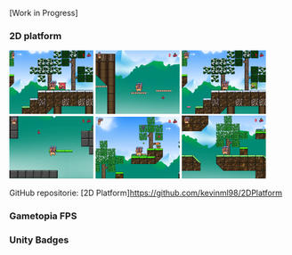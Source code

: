 [Work in Progress]
### 2D platform
<img src="https://github.com/kevinml98/2DPlatform/blob/main/GameImages/MadPig.PNG" width="30%"></img> 
<img src="https://github.com/kevinml98/2DPlatform/blob/main/GameImages/MobilePlatform.PNG" width="30%"></img> 
<img src="https://github.com/kevinml98/2DPlatform/blob/main/GameImages/NormalPig.PNG" width="30%"></img> 
<img src="https://github.com/kevinml98/2DPlatform/blob/main/GameImages/OneWayPlatform.PNG" width="30%"></img> 
<img src="https://github.com/kevinml98/2DPlatform/blob/main/GameImages/Plant.PNG" width="30%"></img> 
<img src="https://github.com/kevinml98/2DPlatform/blob/main/GameImages/Start.PNG" width="30%"></img> 

GitHub repositorie: [2D Platform]https://github.com/kevinml98/2DPlatform

### Gametopia FPS

### Unity Badges

<div data-iframe-width="150" data-iframe-height="270" data-share-badge-id="e37ba868-c6a0-4a30-b79f-69e809c9ef25" data-share-badge-host="https://www.credly.com"></div><script type="text/javascript" async src="//cdn.credly.com/assets/utilities/embed.js"></script>

<div data-iframe-width="150" data-iframe-height="270" data-share-badge-id="f6454eac-8eb9-4407-abf0-9ce530def861" data-share-badge-host="https://www.credly.com"></div><script type="text/javascript" async src="//cdn.credly.com/assets/utilities/embed.js"></script>
